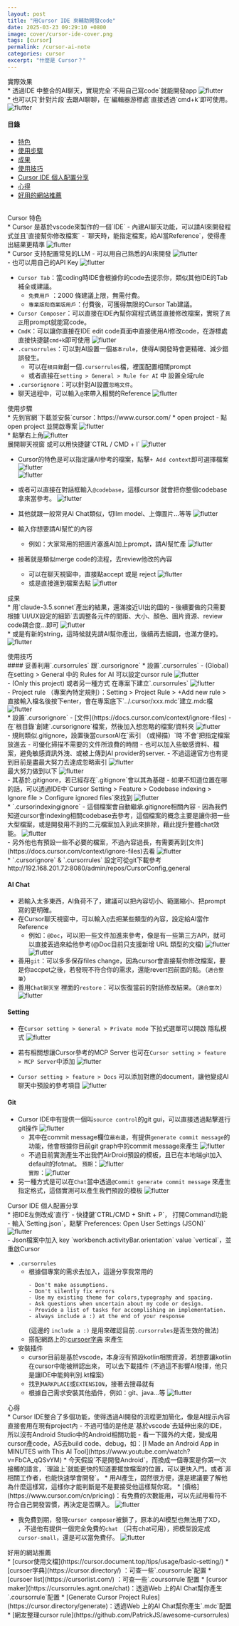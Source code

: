 ```yaml
---
layout: post
title: "用Cursor IDE 來輔助開發code"
date: 2025-03-23 09:29:10 +0800
image: cover/cursor-ide-cover.png
tags: [cursor]
permalink: /cursor-ai-note
categories: cursor
excerpt: "什麼是 Cursor？"
---
```


<div class="c-border-main-title-2">實際效果</div>
* 透過IDE 中整合的AI聊天，實現完全`不用自己寫code`就能開發app
<img src="/images/cursor/001.gif" alt="flutter"><br>
* 也可以只`針對片段`去跟AI聊聊，在`編輯器游標處`直接透過`cmd+k`即可使用。
<img src="/images/cursor/002.png" alt="flutter"><br>

#### 目錄
* [特色](#feature)
* [使用步驟](#usage-steps)
* [成果](#results)
* [使用技巧](#tips)
* [Cursor IDE 個人配置分享](#personal-config)
* [心得](#thoughts)
* [好用的網站推薦](#useful-sites)

<br>
<a id="feature"></a>
<div class="c-border-main-title-2">Cursor 特色</div>
* Cursor 是基於vscode來製作的一個`IDE`
  - 內建AI聊天功能，可以請AI來開發程式並且`直接幫你修改檔案`
  - `聊天時，能指定檔案，給AI當Reference`，使得產出結果更精準
  <img src="/images/cursor/003.png" alt="flutter"><br>
* Cursor 支持配置常見的LLM
   - 可以用自己熟悉的AI來開發
<img src="/images/cursor/004.png" alt="flutter"><br>
   - 也可以用自己的API Key
<img src="/images/cursor/005.png" alt="flutter"><br>

* `Cursor Tab`：當coding時IDE會根據你的code去提示你，類似其他IDE的Tab補全或建議。
    - `免費用戶` ：2000 條建議上限，無需付費。
    - `專業版和商業版用戶`：付費後，可獲得無限的Cursor Tab建議。
* `Cursor Composer`：可以直接在IDE內幫你寫程式碼並直接修改檔案，實現了`真正`用prompt就能寫code。
* `CmdK`：可以讓你直接在IDE edit code頁面中直接使用AI修改code，在游標處直接快捷鍵`cmd+k`即可使用
  <img src="/images/cursor/006.png" alt="flutter"><br>
* `.cursorrules`：可以對AI設置一個`基本rule`，使得AI開發時會更精確、減少錯誤發生。
    - 可以在`根目錄`創一個`.cursorrules`檔，裡面配置相關prompt
    - 或者直接在`setting > General > Rule for AI` 中 設置全域rule
* `.cursorignore`：可以針對AI設置`忽略文件`。
* 聊天過程中，可以輸入`@`來帶入相關的Reference
  <img src="/images/cursor/007.png" alt="flutter"><br>

<a id="usage-steps"></a>
<div class="c-border-main-title-2">使用步驟</div>
* 先到官網`下載並安裝`cursor：https://www.cursor.com/
* open project
    - 點 open project 並開啟專案
      <img src="/images/cursor/008.png" alt="flutter"><br>
* 點擊右上角<img src="/images/cursor/009.png" alt="flutter"><br>展開聊天視窗
  或可以用快捷鍵`CTRL / CMD + l`
  <img src="/images/cursor/010.png" alt="flutter"><br>

* Cursor的特色是可以指定讓AI參考的檔案，點擊`+ Add context`即可選擇檔案
  <img src="/images/cursor/011.png" alt="flutter"><br>
  <img src="/images/cursor/012.png" alt="flutter"><br>

* 或者可以直接在對話框輸入`@codebase`，這樣cursor 就會把你整個codebase拿來當參考。
  <img src="/images/cursor/013.png" alt="flutter"><br>

* 其他就跟一般常見AI Chat類似，切llm model、上傳圖片...等等
  <img src="/images/cursor/014.png" alt="flutter"><br>

* 輸入你想要請AI幫忙的內容
    - 例如：大家常用的把圖片塞進AI加上prompt，請AI幫忙產
      <img src="/images/cursor/015.png" alt="flutter"><br>
* 接著就是類似merge code的流程，去review他改的內容
    - 可以在聊天視窗中，直接點accept 或是 reject
      <img src="/images/cursor/016.png" alt="flutter"><br>
    - 或是直接進到檔案去點
      <img src="/images/cursor/017.png" alt="flutter"><br>

<a id="results"></a>
<div class="c-border-main-title-2">成果</div>
* 用`claude-3.5.sonnet`產出的結果，還滿接近UI出的圖的
    - 後續要做的只需要根據`UI/UX設定的細節`去調整各元件的間距、大小、顏色、圖片資源、review code耦合度...即可
      <img src="/images/cursor/018.png" alt="flutter"><br>
* 或是有新的string，這時候就先請AI幫你產出，後續再去細調，也滿方便的。
  <img src="/images/cursor/019.png" alt="flutter"><br>

<a id="tips"></a>
<div class="c-border-main-title-2">使用技巧</div>
#### 妥善利用`.cursorrules` 跟`.cursorignore`
* 設置`.cursorrules`
    - (Global) 在setting > General 中的 Rules for AI 可以設定cursor rule
      <img src="/images/cursor/020.png" alt="flutter"><br>
    - (Only this project) 或者另一種方式 在專案下建立`.cursorrules`
      <img src="/images/cursor/021.png" alt="flutter"><br>
    - Project rule （專案內特定規則）：Setting > Project Rule > +Add new rule > 直接輸入檔名後按下enter，會在專案底下`../.cursor/xxx.mdc`建立.mdc檔
      <img src="/images/cursor/022.png" alt="flutter"><br>
* 設置`.cursorignore`
    - [文件](https://docs.cursor.com/context/ignore-files)
    - 在`根目錄`創建`.cursorignore`檔案，然後加入想忽略的檔案/資料夾
      <img src="/images/cursor/023.png" alt="flutter"><br>
    - 規則類似.gitignore，設置後當cursorAI在`索引 （或掃描）`時`不會`把指定檔案放進去
        - 可優化掃描不需要的文件所浪費的時間
        - 也可以加入些敏感資料、檔案，避免敏感資訊外洩、或被上傳到AI provider的server.
        - 不過這邊官方也有提到目前是盡最大努力去達成忽略索引
          <img src="/images/cursor/024.png" alt="flutter"><br>
          最大努力做到以下
          <img src="/images/cursor/025.png" alt="flutter"><br>
    - 其基於.gitignore，若已經存在`.gitignore`會以其為基礎
    - 如果不知道位置在哪的話，可以透過IDE中`Cursor Setting > Feature > Codebase indexing > Ignore file > Configure ignored files`來找到
      <img src="/images/cursor/026.png" alt="flutter"><br>
* `.cursorindexingignore`
    - 這個檔案會自動繼承.gitignore相關內容
        - 因為我們知道cursor會indexing相關codebase去參考，這個檔案的概念主要是讓你把一些大型檔案，或是開發用不到的二元檔案加入到此來排除，藉此提升整體chat效能。
          <img src="/images/cursor/027.png" alt="flutter"><br>
    - 另外他也有預設一些不必要的檔案，不過內容過長，有需要再到[文件](https://docs.cursor.com/context/ignore-files)去看
      <img src="/images/cursor/028.png" alt="flutter"><br>
* `.cursorignore` & `.cursorrules` 設定可從git下載參考
  http://192.168.201.72:8080/admin/repos/CursorConfig,general

#### AI Chat
* 若輸入太多東西，AI負荷不了，建議可以把內容切小、範圍縮小、把prompt寫的更明確。
* 在Cursor聊天視窗中，可以輸入`@`去把某些類型的內容，設定給AI當作Reference
    - 例如：`@Doc`，可以把一些文件加進來參考，像是有一些第三方API，就可以直接丟過來給他參考(@Doc目前只支援新增 URL 類型的文檔)
      <img src="/images/cursor/029.png" alt="flutter"><br>
      <img src="/images/cursor/030.png" alt="flutter"><br>
* 善用`git`：可以多多保存files change，因為cursor會直接幫你修改檔案，要是你accpet之後，若發現不符合你的需求，還能revert回前面的點。（`適合整筆`）
* 善用`Chat聊天室` 裡面的`restore`：可以恢復當前的對話修改結果。（`適合當次`）
  <img src="/images/cursor/031.png" alt="flutter"><br>

#### Setting
* 在`Cursor setting > General > Private mode` 下拉式選單可以開啟 隱私模式
  <img src="/images/cursor/032.png" alt="flutter"><br>

* 若有相關想讓Cursor參考的MCP Server 也可在`Cursor setting > feature > MCP Server`中添加
  <img src="/images/cursor/033.png" alt="flutter"><br>

* `Cursor setting > feature > Docs` 可以添加對應的document，讓他變成AI聊天中預設的參考項目
  <img src="/images/cursor/034.png" alt="flutter"><br>

#### Git

* Cursor IDE中有提供一個叫`source control`的git gui，可以直接透過點擊進行git操作
  <img src="/images/cursor/035.png" alt="flutter"><br>
    - 其中在commit message欄位`最右邊`，有提供`generate commit message`的功能，他會根據你目前git graph中的commit message來產生
      <img src="/images/cursor/036.png" alt="flutter"><br>
    - 不過目前實測產生不出我們AirDroid預設的模板，且已在本地端git加入default的fotmat。
      `預期`：<img src="/images/cursor/037.png" alt="flutter"><br>
      `實際`：<img src="/images/cursor/038.png" alt="flutter"><br>
* 另一種方式是可以在`Chat`當中透過`@Commit generate commit message` 來產生指定格式，這個實測可以產生我們預設的模板
  <img src="/images/cursor/039.png" alt="flutter"><br>

<a id="personal-config"></a>
<div class="c-border-main-title-2">Cursor IDE 個人配置分享</div>
* 把IDE左側改成`直行`
    - 快捷鍵`CTRL/CMD + Shift + P`， 打開Command功能
    - 輸入`Setting.json`，點擊`Preferences: Open User Settings (JSON)`
      <img src="/images/cursor/040.png" alt="flutter"><br>
    - Json檔案中加入 key `workbench.activityBar.orientation` value `vertical`，並重啟Cursor

* `.cursorrules`
    - 根據個專案的需求去加入，這邊分享我常用的
      ```
      - Don't make assumptions. 
      - Don't silently fix errors
      - Use my existing theme for colors,typography and spacing. 
      - Ask questions when uncertain about my code or design. 
      - Provide a list of tasks for accomplishing an implementation.
      - always include a :) at the end of your response
      ```
      (這邊的 `include a :)` 是用來確認目前`.cursorrules`是否生效的做法)
    - 搭配網路上的:[cursoer字典](https://cursor.directory/)  來產生
* 安裝插件
    - cursor目前是基於vscode，本身沒有預設kotlin相關資源，若想要讓kotlin在cursor中能被辨認出來，
      可以去下載插件 (不過這不影響AI發揮，他只是讓IDE中能夠判別.kt檔案)
    - 找到`MARKPLACE`或`EXTENSION`，接著去搜尋就有
    - 根據自己需求安裝其他插件，例如：git、java...等
      <img src="/images/cursor/041.png" alt="flutter"><br>

<a id="thoughts"></a>
<div class="c-border-main-title-2">心得</div>
* Cursor IDE整合了多個功能，使得透過AI開發的流程更加簡化，像是AI提示內容直接套用在現有project內
    - 不過可惜的是他是`基於vscode`去延伸出來的IDE，所以沒有Android Studio中的Android相關功能
    - 看一下國外的大佬，變成用cursor產code，AS去build code、debug，如：[I Made an Android App in MINUTES with This AI Tool](https://www.youtube.com/watch?v=FbCA_qQSvYM)
* 今天假設`不是開發Android`，而換成一個專案是你第一次接觸的語言，`理論上`就能更快的知道要擺放檔案的位置，可以更快入門。或者`非相關工作者，也能快速學會開發`。
* 用AI產生，固然很方便，還是建議要了解他為什麼這樣寫，這樣你才能判斷是不是要接受他這樣幫你寫。
* [價格](https://www.cursor.com/cn/pricing)：有免費的次數能用，可以先試用看符不符合自己開發習慣，再決定是否購入。
  <img src="/images/cursor/042.png" alt="flutter"><br>

* 我免費到期，發現`cursor composer`被鎖了，原本的AI模型也無法用了XD，
  ，不過他有提供一個完全免費的`chat` （只有chat可用），把模型設定成`cursor-small`，還是可以當免費仔。
  <img src="/images/cursor/043.png" alt="flutter"><br>

<a id="useful-sites"></a>
<div class="c-border-main-title-2">好用的網站推薦</div>
* [cursor使用文檔](https://cursor.document.top/tips/usage/basic-setting/)
* [cursoer字典](https://cursor.directory/) ：可查一些`.coursorrule`配置
* [cursoer list](https://cursorlist.com/) ：可查一些`.coursorrule`配置
* [cursor maker](https://cursorrules.agnt.one/chat)：透過Web 上的AI Chat幫你產生`.coursorrule`配置
* [Generate Cursor Project Rules](https://cursor.directory/generate)：透過Web 上的AI Chat幫你產生`.mdc`配置
* [網友整理cursor rule](https://github.com/PatrickJS/awesome-cursorrules)
